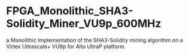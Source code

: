 # FPGA_Monolithic_SHA3-Solidity_Miner_VU9p_600MHz
a Monolithic Implementation of the SHA3-Solidity mining algorithm on a Virtex Ultrascale+ VU9p for Alto UltraP platform.
